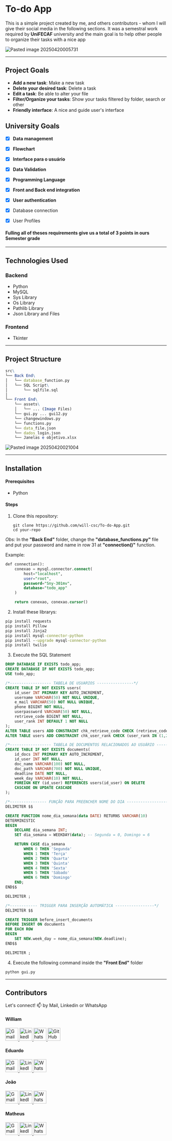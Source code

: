 # To-do App

This is a simple project created by me, and others contributors  - whom I will give their social media in the following sections. It was a semestral work required by **UniFECAF** university and the main goal is to help other people to organize their tasks with a nice app

![Pasted image 20250420005731](https://github.com/user-attachments/assets/0410e1e7-c780-41bf-9df0-7e6c271cff00)

<hr>

## Project Goals

- **Add a new task**: Make a new task
- **Delete your desired task**: Delete a task
- **Edit a task**: Be able to alter your file
- **Filter/Organize your tasks**: Show your tasks filtered by folder, search or other
- **Friendly interface**: A nice and guide user's interface

## University Goals

- [x] **Data management**

- [x] **Flowchart**

- [x] **Interface para o usuário**

- [x] **Data Validation**

- [x] **Programming Language**

- [x] **Front and Back end integration**

- [x] **User authentication**

- [x] Database connection

- [x] User Profiles

#### Fulling all of theses requirements give us a total of 3 points in ours Semester grade

<hr>

## Technologies Used

### Backend

- Python
- MySQL
- Sys Library
- Os Library
- Pathlib Library
- Json Library and Files
### Frontend

- Tkinter

<hr>

## Project Structure

```mathematica
src\
└── Back End\
│	└── database_function.py
│	└── SQL Script\
│		└── sqlfile.sql
│
└── Front End\
	└── assets\
	│	└── ... (Image Files)
	└── gui.py ... gui12.py
	└── changewindows.py
	└── functions.py
	└── data_file.json
	└── dados_login.json
	└── Janelas e objetivo.xlsx
```

![Pasted image 20250420021004](https://github.com/user-attachments/assets/65b3c54e-f2e2-4d9c-8b01-29975f161867)


<hr>

## Installation

#### Prerequisites
 - Python
#### Steps

1. Clone this repository:
    ```shell
    git clone https://github.com/will-csc/To-do-App.git
    cd your-repo
    ```

*Obs:* In the **"Back End"** folder, change the **"database_functions.py"** file and put your password and name in row 31 at **"connection()"** function.

Example:
```Sql
def connection():
    conexao = mysql.connector.connect(
        host="localhost",
        user="root",
        password="Sny-301mv",
        database="todo_app"
    )

    return conexao, conexao.cursor()

```

2. Install these librarys:

```cmd
pip install requests
pip install Pillow
pip install Jinja2
pip install mysql-connector-python
pip install --upgrade mysql-connector-python
pip install twilio
```

3. Execute the SQL Statement
```sql
DROP DATABASE IF EXISTS todo_app;
CREATE DATABASE IF NOT EXISTS todo_app;
USE todo_app;

/*------------------ TABELA DE USUARIOS ----------------*/
CREATE TABLE IF NOT EXISTS users(
	id_user INT PRIMARY KEY AUTO_INCREMENT,
	username VARCHAR(50) NOT NULL UNIQUE,
    e_mail VARCHAR(50) NOT NULL UNIQUE,
    phone BIGINT NOT NULL,
    userpassword VARCHAR(50) NOT NULL,
    retrieve_code BIGINT NOT NULL,
    user_rank INT DEFAULT 1 NOT NULL
);
ALTER TABLE users ADD CONSTRAINT chk_retrieve_code CHECK (retrieve_code > 999999999);
ALTER TABLE users ADD CONSTRAINT chk_user_rank CHECK (user_rank IN (1,2));

/*------------------ TABELA DE DOCUMENTOS RELACIONADOS AO USUÁRIO ----------------*/
CREATE TABLE IF NOT EXISTS documents(
	id_docs INT PRIMARY KEY AUTO_INCREMENT,
    id_user INT NOT NULL,
    doc_name VARCHAR(100) NOT NULL,
    doc_path VARCHAR(700) NOT NULL UNIQUE,
    deadline DATE NOT NULL,
    week_day VARCHAR(10) NOT NULL,
    FOREIGN KEY (id_user) REFERENCES users(id_user) ON DELETE
    CASCADE ON UPDATE CASCADE
);

/*---------------- FUNÇÃO PARA PREENCHER NOME DO DIA --------------------------*/
DELIMITER $$

CREATE FUNCTION nome_dia_semana(data DATE) RETURNS VARCHAR(10)
DETERMINISTIC
BEGIN
    DECLARE dia_semana INT;
    SET dia_semana = WEEKDAY(data); -- Segunda = 0, Domingo = 6

    RETURN CASE dia_semana
        WHEN 0 THEN 'Segunda'
        WHEN 1 THEN 'Terça'
        WHEN 2 THEN 'Quarta'
        WHEN 3 THEN 'Quinta'
        WHEN 4 THEN 'Sexta'
        WHEN 5 THEN 'Sábado'
        WHEN 6 THEN 'Domingo'
    END;
END$$

DELIMITER ;

/*------------ TRIGGER PARA INSERÇÃO AUTOMÁTICA -----------------*/
DELIMITER $$

CREATE TRIGGER before_insert_documents
BEFORE INSERT ON documents
FOR EACH ROW
BEGIN
    SET NEW.week_day = nome_dia_semana(NEW.deadline);
END$$

DELIMITER ;
```

4. Execute the following command inside the **"Front End"** folder
```cmd
python gui.py
```

<hr>

## Contributors

Let's connect! 📫 by Mail, Linkedin or WhatsApp<br>

#### William
<div> 
  <a href="mailto:william.cesarbds2016@gmail.com" target="_blank">
  <img src="https://ssl.gstatic.com/ui/v1/icons/mail/rfr/gmail.ico" 
       width="40" height="40" alt="Gmail">
</a>
  <a href="https://www.linkedin.com/in/william-cesar-7b7b89202/" target="_blank">
    <img src="https://t.ctcdn.com.br/ClbNm_AxWl6gDsKOKmnZXzmsIXI=/1080x1080/smart/i490027.jpeg" 
         width="40" height="40" alt="LinkedIn">
  </a> 
    <a href="https://wa.me/5511969541207" target="_blank">
    <img src="https://upload.wikimedia.org/wikipedia/commons/6/6b/WhatsApp.svg" 
         width="40" height="40" alt="WhatsApp">
    </a>
<a href="https://github.com/will-csc" target="_blank">
    <img src="https://cdn-icons-png.flaticon.com/512/25/25231.png" width="40" height="40" alt="GitHub">
  </a>
</div>

#### Eduardo
<div> 
  <a href="mailto:eduardo170620063103@gmail.com" target="_blank">
    <img src="https://ssl.gstatic.com/ui/v1/icons/mail/rfr/gmail.ico" 
       width="40" height="40" alt="Gmail">
</a>
  <a href="https://www.linkedin.com/in/eduardooliveira1706" target="_blank">
    <img src="https://t.ctcdn.com.br/ClbNm_AxWl6gDsKOKmnZXzmsIXI=/1080x1080/smart/i490027.jpeg" 
         width="40" height="40" alt="LinkedIn">
  </a> 
    <a href="https://wa.me/5511984325997" target="_blank">
    <img src="https://upload.wikimedia.org/wikipedia/commons/6/6b/WhatsApp.svg" 
         width="40" height="40" alt="WhatsApp">
    </a>
</div>

#### João
<div> 
  <a href="mailto:jv.timotio@gmail.com" target="_blank">
    <img src="https://ssl.gstatic.com/ui/v1/icons/mail/rfr/gmail.ico" 
       width="40" height="40" alt="Gmail">
</a>
  <a href="https://www.linkedin.com/in/joão-morais-t/" target="_blank">
    <img src="https://t.ctcdn.com.br/ClbNm_AxWl6gDsKOKmnZXzmsIXI=/1080x1080/smart/i490027.jpeg" 
         width="40" height="40" alt="LinkedIn">
  </a> 
    <a href="https://wa.me/5511993134134" target="_blank">
    <img src="https://upload.wikimedia.org/wikipedia/commons/6/6b/WhatsApp.svg" 
         width="40" height="40" alt="WhatsApp">
    </a>
</div>

#### Matheus
<div> 
  <a href="mailto:eduardo170620063103@gmail.com" target="_blank">
    <img src="https://ssl.gstatic.com/ui/v1/icons/mail/rfr/gmail.ico" 
       width="40" height="40" alt="Gmail">
</a>
  <a href="https://www.linkedin.com/in/eduardooliveira1706" target="_blank">
    <img src="https://t.ctcdn.com.br/ClbNm_AxWl6gDsKOKmnZXzmsIXI=/1080x1080/smart/i490027.jpeg" 
         width="40" height="40" alt="LinkedIn">
  </a> 
    <a href="https://wa.me/5511984325997" target="_blank">
    <img src="https://upload.wikimedia.org/wikipedia/commons/6/6b/WhatsApp.svg" 
         width="40" height="40" alt="WhatsApp">
    </a>
</div>
